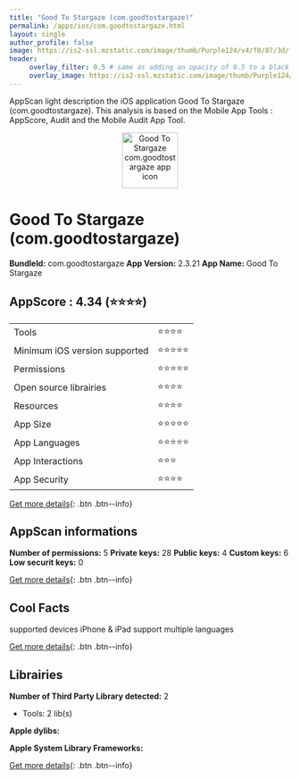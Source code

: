 ```yaml
---
title: "Good To Stargaze (com.goodtostargaze)"
permalink: /apps/ios/com.goodtostargaze.html
layout: single
author_profile: false
image: https://is2-ssl.mzstatic.com/image/thumb/Purple124/v4/f0/87/3d/f0873d01-12aa-045d-3eda-7ce5048c270e/AppIcon-1x_U007emarketing-0-7-0-0-85-220.png/512x512bb.jpg
header: 
     overlay_filter: 0.5 # same as adding an opacity of 0.5 to a black background
     overlay_image: https://is2-ssl.mzstatic.com/image/thumb/Purple124/v4/f0/87/3d/f0873d01-12aa-045d-3eda-7ce5048c270e/AppIcon-1x_U007emarketing-0-7-0-0-85-220.png/512x512bb.jpg
---
```

AppScan light description the iOS application Good To Stargaze (com.goodtostargaze). This analysis is based on the Mobile App Tools : AppScore, Audit and the Mobile Audit App Tool.

  
  
<div style="text-align: center;"><img src="https://is2-ssl.mzstatic.com/image/thumb/Purple124/v4/f0/87/3d/f0873d01-12aa-045d-3eda-7ce5048c270e/AppIcon-1x_U007emarketing-0-7-0-0-85-220.png/512x512bb.jpg" width="100" height="100" alt="Good To Stargaze com.goodtostargaze app icon"></div>  
  
# Good To Stargaze (com.goodtostargaze)

**BundleId:** com.goodtostargaze
**App Version:** 2.3.21
**App Name:** Good To Stargaze


## AppScore : 4.34 (⭐️⭐️⭐️⭐️) 

<table>
<tr><td> Tools </td><td> ⭐️⭐️⭐️⭐️ </td></tr>
<tr><td> Minimum iOS version supported </td><td> ⭐️⭐️⭐️⭐️⭐️ </td></tr>
<tr><td> Permissions </td><td> ⭐️⭐️⭐️⭐️⭐️ </td></tr>
<tr><td> Open source librairies </td><td> ⭐️⭐️⭐️⭐️ </td></tr>
<tr><td> Resources </td><td> ⭐️⭐️⭐️⭐️ </td></tr>
<tr><td> App Size </td><td> ⭐️⭐️⭐️⭐️⭐️ </td></tr>
<tr><td> App Languages </td><td> ⭐️⭐️⭐️⭐️⭐️ </td></tr>
<tr><td> App Interactions </td><td> ⭐️⭐️⭐️ </td></tr>
<tr><td> App Security </td><td> ⭐️⭐️⭐️⭐️ </td></tr>
</table>

[Get more details](/pricing.html){: .btn .btn--info}  
  
## AppScan informations 

**Number of permissions:** 5
**Private keys:** 28
**Public keys:** 4
**Custom keys:** 6
**Low securit keys:** 0
  
[Get more details](/pricing.html){: .btn .btn--info}

## Cool Facts

supported devices iPhone & iPad
support multiple languages
  
[Get more details](/pricing.html){: .btn .btn--info}

## Librairies 
**Number of Third Party Library detected:** 2
- Tools: 2 lib(s)

**Apple dylibs:**


**Apple System Library Frameworks:**


  
[Get more details](/pricing.html){: .btn .btn--info}

